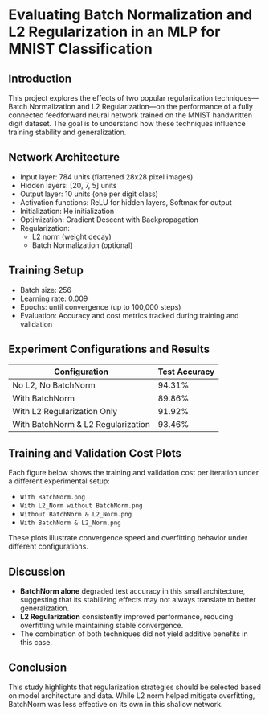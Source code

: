 # Evaluating Batch Normalization and L2 Regularization in an MLP for MNIST Classification

## Introduction

This project explores the effects of two popular regularization techniques—Batch Normalization and L2 Regularization—on the performance of a fully connected feedforward neural network trained on the MNIST handwritten digit dataset. The goal is to understand how these techniques influence training stability and generalization.

## Network Architecture

- Input layer: 784 units (flattened 28x28 pixel images)
- Hidden layers: [20, 7, 5] units
- Output layer: 10 units (one per digit class)
- Activation functions: ReLU for hidden layers, Softmax for output
- Initialization: He initialization
- Optimization: Gradient Descent with Backpropagation
- Regularization:
  - L2 norm (weight decay)
  - Batch Normalization (optional)

## Training Setup

- Batch size: 256
- Learning rate: 0.009
- Epochs: until convergence (up to 100,000 steps)
- Evaluation: Accuracy and cost metrics tracked during training and validation

## Experiment Configurations and Results

| Configuration                         | Test Accuracy |
|--------------------------------------|---------------|
| No L2, No BatchNorm                  | 94.31%        |
| With BatchNorm                       | 89.86%        |
| With L2 Regularization Only          | 91.92%        |
| With BatchNorm & L2 Regularization   | 93.46%        |

## Training and Validation Cost Plots

Each figure below shows the training and validation cost per iteration under a different experimental setup:

- `With BatchNorm.png`
- `With L2_Norm without BatchNorm.png`
- `Without BatchNorm & L2_Norm.png`
- `With BatchNorm & L2_Norm.png`

These plots illustrate convergence speed and overfitting behavior under different configurations.

## Discussion

- **BatchNorm alone** degraded test accuracy in this small architecture, suggesting that its stabilizing effects may not always translate to better generalization.
- **L2 Regularization** consistently improved performance, reducing overfitting while maintaining stable convergence.
- The combination of both techniques did not yield additive benefits in this case.

## Conclusion

This study highlights that regularization strategies should be selected based on model architecture and data. While L2 norm helped mitigate overfitting, BatchNorm was less effective on its own in this shallow network.
